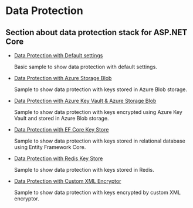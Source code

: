 Data Protection
========

Section about data protection stack for ASP.NET Core
----------------------------------------------------------------------------------------------------

 * [Data Protection with Default settings](/projects/security/dataprotection/default-settings)
 
    Basic sample to show data protection with default settings.

* [Data Protection with Azure Storage Blob](/projects/security/dataprotection/azure-storage-blob-key-store)
 
    Sample to show data protection with keys stored in Azure Blob storage.
     
* [Data Protection with Azure Key Vault & Azure Storage Blob](/projects/security/dataprotection/azure-keyvault-storage-blob-key-store)
 
    Sample to show data protection with keys encrypted using Azure Key Vault and stored in Azure Blob storage.

* [Data Protection with EF Core Key Store](/projects/security/dataprotection/ef-core-key-store)
 
    Sample to show data protection with keys stored in relational database using Entity Framework Core.    

* [Data Protection with Redis Key Store](/projects/security/dataprotection/redis-key-store)
 
    Sample to show data protection with keys stored in Redis.    

* [Data Protection with Custom XML Encryptor](/projects/security/dataprotection/custom-encryptor)
 
    Sample to show data protection with keys encrypted by custom XML encryptor.    

